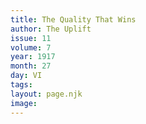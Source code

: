```yaml
---
title: The Quality That Wins
author: The Uplift
issue: 11
volume: 7
year: 1917
month: 27
day: VI
tags:
layout: page.njk
image:
---
```



